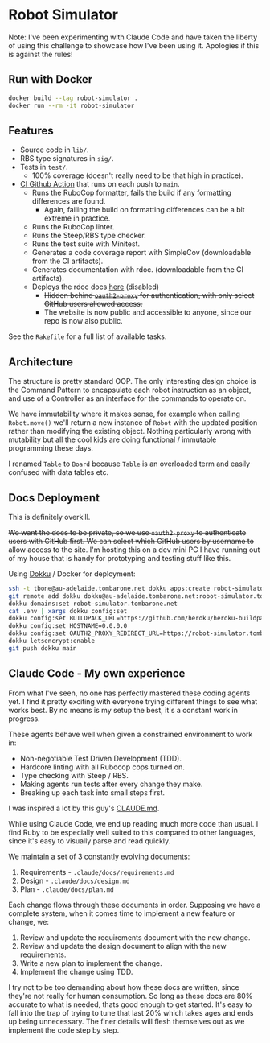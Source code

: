 # Robot Simulator

Note: I've been experimenting with Claude Code and have taken the liberty of using this challenge to showcase how I've been using it. Apologies if this is against the rules!

## Run with Docker

```bash
docker build --tag robot-simulator .
docker run --rm -it robot-simulator
```

## Features

- Source code in `lib/`.
- RBS type signatures in `sig/`.
- Tests in `test/`.
  - 100% coverage (doesn't really need to be that high in practice).
- [CI Github Action](https://github.com/tom-barone/robot-simulator/actions) that runs on each push to `main`.
  - Runs the RuboCop formatter, fails the build if any formatting differences are found.
    - Again, failing the build on formatting differences can be a bit extreme in practice.
  - Runs the RuboCop linter.
  - Runs the Steep/RBS type checker.
  - Runs the test suite with Minitest.
  - Generates a code coverage report with SimpleCov (downloadable from the CI artifacts).
  - Generates documentation with rdoc. (downloadable from the CI artifacts).
  - Deploys the rdoc docs [here](https://robot-simulator.tombarone.net/) (disabled)
    - ~~Hidden behind [`oauth2-proxy`](https://oauth2-proxy.github.io/oauth2-proxy/) for authentication, with only select GitHub users allowed access.~~
    - The website is now public and accessible to anyone, since our repo is now also public.

See the `Rakefile` for a full list of available tasks.

## Architecture

The structure is pretty standard OOP. The only interesting design choice is the Command Pattern to encapsulate each robot instruction as an object, and use of a Controller as an interface for the commands to operate on.

We have immutability where it makes sense, for example when calling `Robot.move()` we'll return a new instance of `Robot` with the updated position rather than modifying the existing object. Nothing particularly wrong with mutability but all the cool kids are doing functional / immutable programming these days.

I renamed `Table` to `Board` because `Table` is an overloaded term and easily confused with data tables etc.

## Docs Deployment

This is definitely overkill.

~~We want the docs to be private, so we use `oauth2-proxy` to authenticate users with GitHub first. We can select which GitHub users by username to allow access to the site.~~ I'm hosting this on a dev mini PC I have running out of my house that is handy for prototyping and testing stuff like this.

Using [Dokku](https://dokku.com/) / Docker for deployment:

```bash
ssh -t tbone@au-adelaide.tombarone.net dokku apps:create robot-simulator.tombarone.net
git remote add dokku dokku@au-adelaide.tombarone.net:robot-simulator.tombarone.net
dokku domains:set robot-simulator.tombarone.net
cat .env | xargs dokku config:set
dokku config:set BUILDPACK_URL=https://github.com/heroku/heroku-buildpack-ruby.git
dokku config:set HOSTNAME=0.0.0.0
dokku config:set OAUTH2_PROXY_REDIRECT_URL=https://robot-simulator.tombarone.net/oauth2/callback
dokku letsencrypt:enable
git push dokku main
```

## Claude Code - My own experience

From what I've seen, no one has perfectly mastered these coding agents yet. I find it pretty exciting with everyone trying different things to see what works best. By no means is my setup the best, it's a constant work in progress.

These agents behave well when given a constrained environment to work in:

- Non-negotiable Test Driven Development (TDD).
- Hardcore linting with all Rubocop cops turned on.
- Type checking with Steep / RBS.
- Making agents run tests after every change they make.
- Breaking up each task into small steps first.

I was inspired a lot by this guy's [CLAUDE.md](https://github.com/citypaul/.dotfiles/blob/main/claude/.claude/CLAUDE.md).

While using Claude Code, we end up reading much more code than usual. I find Ruby to be especially well suited to this compared to other languages, since it's easy to visually parse and read quickly.

We maintain a set of 3 constantly evolving documents:

1. Requirements - `.claude/docs/requirements.md`
2. Design - `.claude/docs/design.md`
3. Plan - `.claude/docs/plan.md`

Each change flows through these documents in order. Supposing we have a complete system, when it comes time to implement a new feature or change, we:

1. Review and update the requirements document with the new change.
2. Review and update the design document to align with the new requirements.
3. Write a new plan to implement the change.
4. Implement the change using TDD.

I try not to be too demanding about how these docs are written, since they're not really for human consumption. So long as these docs are 80% accurate to what is needed, thats good enough to get started. It's easy to fall into the trap of trying to tune that last 20% which takes ages and ends up being unnecessary. The finer details will flesh themselves out as we implement the code step by step.
